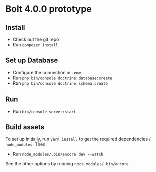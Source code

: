 Bolt 4.0.0 prototype
====================

Install
-------

  - Check out the git repo
  - Run `composer install`

Set up Database
---------------

  - Configure the connection in `.env`
  - Run `php bin/console doctrine:database:create`
  - Run `php bin/console doctrine:schema:create`

Run
---

  - Run `bin/console server:start`

Build assets
------------

To set up initially, run `yarn install` to get the required dependencies /
`node_modules`. Then:

  - Run `node_modules/.bin/encore dev --watch`

See the other options by running `node_modules/.bin/encore`.
